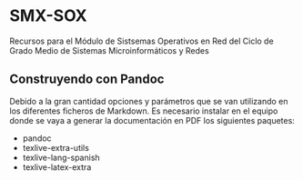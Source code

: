 # SMX-SOX
Recursos para el Módulo de Sistsemas Operativos en Red del Ciclo de Grado Medio de Sistemas Microinformáticos y Redes

## Construyendo con Pandoc

Debido a la gran cantidad opciones y parámetros que se van utilizando en los diferentes ficheros de Markdown. Es necesario instalar en el equipo donde se vaya a generar la documentación en PDF los siguientes paquetes:

* pandoc
* texlive-extra-utils
* texlive-lang-spanish
* texlive-latex-extra

